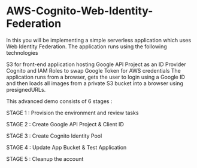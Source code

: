 # AWS-Cognito-Web-Identity-Federation

In this you will be implementing a simple serverless application which uses Web Identity Federation.
The application runs using the following technologies

S3 for front-end application hosting
Google API Project as an ID Provider
Cognito and IAM Roles to swap Google Token for AWS credentials
The application runs from a browser, gets the user to login using a Google ID and then loads all images from a private S3 bucket into a browser using presignedURLs.

This advanced demo consists of 6 stages :

STAGE 1 : Provision the environment and review tasks

STAGE 2 : Create Google API Project & Client ID

STAGE 3 : Create Cognito Identity Pool

STAGE 4 : Update App Bucket & Test Application

STAGE 5 : Cleanup the account
